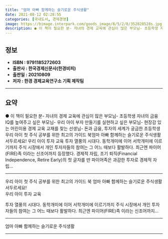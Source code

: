 ```yaml
---
title: "엄마 아빠 함께하는 슬기로운 주식생활"
date: 2021-08-12 02:28:55
categories: [국내도서, 경제경영]
image: https://bimage.interpark.com/goods_image/8/5/2/8/352828528s.jpg
description: ● 이 책이 필요한 분- 자녀의 경제 교육에 관심이 많은 부모님- 초등학생 자녀의 금융 IQ를 높여주고 싶은 부모님- 우리 아이 부자 만들기를 실현하고 싶은 부모님- 현장감 있는 어린이용 경제 교육 교재를 찾는 선생님- 돈과 금융, 투자의 세계가 궁금한 초등학생 우리 아이 첫 주식 공
---
```


## **정보**

- **ISBN : 9791185272603**
- **출판사 : 한국경제신문사(한경비피)**
- **출판일 : 20210809**
- **저자 : 한경 경제교육연구소 기획 제작팀**

------



## **요약**

●  이 책이 필요한 분- 자녀의 경제 교육에 관심이 많은 부모님- 초등학생 자녀의 금융 IQ를 높여주고 싶은 부모님- 우리 아이 부자 만들기를 실현하고 싶은 부모님- 현장감 있는 어린이용 경제 교육 교재를 찾는 선생님- 돈과 금융, 투자의 세계가 궁금한 초등학생 우리 아이 첫 주식 공부를 위한 최고의 가이드 북엄마 아빠 함께하는 슬기로운 주식생활서두르세요!  우리 아이 투자 교육  투자 열풍의 시대다. 동학개미에 이어 서학개미에 이르기까지 주식 시장에서 개인 투자자들의 참여는 그 어느 때보다 활발하다. 최근엔 파이어(FIRE)족 이라는 신조어까지 등장했다. 경제적 자립, 조기 퇴직(Financial Independence, Retire Early)의 첫 글자를 딴 파이어족은 과감한 투자로 경제적 자립...

------

우리 아이 첫 주식 공부를 위한 최고의 가이드 북
엄마 아빠 함께하는 슬기로운 주식생활서두르세요!  
우리 아이 투자 교육 
 
투자 열풍의 시대다. 동학개미에 이어 서학개미에 이르기까지 주식 시장에서 개인 투자자들의 참여는 그 어느 때보다 활발하다. 최근엔 파이어(FIRE)족 이라는 신조어까지... 

------


엄마 아빠 함께하는 슬기로운 주식생활 

------


